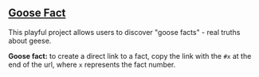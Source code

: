 ## [Goose Fact](https://bit.ly/goosefact)
This playful project allows users to discover "goose facts" - real truths about geese.

**Goose fact:** to create a direct link to a fact, copy the link with the `#x` at the end of the url, where `x` represents the fact number.

